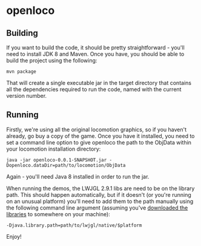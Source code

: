 openloco
========

Building
--------
If you want to build the code, it should be pretty straightforward - you'll need to install JDK 8 and Maven. Once you
have, you should be able to build the project using the following:

    mvn package

That will create a single executable jar in the target directory that contains all the dependencies required to run the
code, named with the current version number.

Running
-------

Firstly, we're using all the original locomotion graphics, so if you haven't already, go buy a copy of the game. Once
you have it installed, you need to set a command line option to give openloco the path to the ObjData within your
locomotion installation directory:

    java -jar openloco-0.0.1-SNAPSHOT.jar -Dopenloco.dataDir=path/to/locomotion/ObjData

Again - you'll need Java 8 installed in order to run the jar.

When running the demos, the LWJGL 2.9.1 libs are need to be on the library path. This should happen automatically, but
if it doesn't (or you're running on an unusual platform) you'll need to add them to the path manually using the
following command line argument (assuming you've [downloaded the libraries](http://sourceforge.net/projects/java-game-lib/files/Official%20Releases/LWJGL%202.9.1/)
to somewhere on your machine):

    -Djava.library.path=path/to/lwjgl/native/$platform

Enjoy!